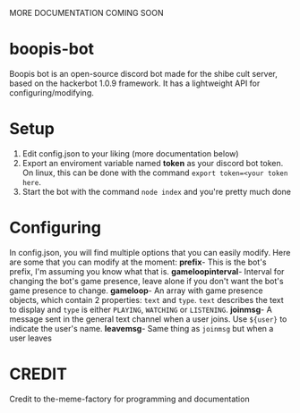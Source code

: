 MORE DOCUMENTATION COMING SOON

# boopis-bot
Boopis bot is an open-source discord bot made for the shibe cult server, based on the hackerbot 1.0.9 framework. It has a lightweight API for configuring/modifying.

# Setup
1) Edit config.json to your liking (more documentation below)
2) Export an enviroment variable named **token** as your discord bot token. On linux, this can be done with the command `export token=<your token here`.
3) Start the bot with the command `node index` and you're pretty much done

# Configuring
In config.json, you will find multiple options that you can easily modify. Here are some that you can modify at the moment:
**prefix**- This is the bot's prefix, I'm assuming you know what that is.
**gameloopinterval**- Interval for changing the bot's game presence, leave alone if you don't want the bot's game presence to change.
**gameloop**- An array with game presence objects, which contain 2 properties: `text` and `type`. `text` describes the text to display and `type` is either `PLAYING`, `WATCHING` or `LISTENING`.
**joinmsg**- A message sent in the general text channel when a user joins. Use `${user}` to indicate the user's name.
**leavemsg**- Same thing as `joinmsg` but when a user leaves

# CREDIT
Credit to the-meme-factory for programming and documentation